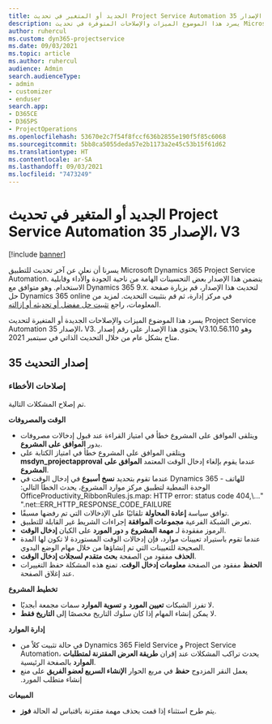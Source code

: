 ```yaml
---
title: الجديد أو المتغير في تحديث Project Service Automation الإصدار 35، V3
description: يسرد هذا الموضوع الميزات والإصلاحات المتوفرة في تحديث Microsoft Dynamics 365 Project Service Automation الإصدار 35، V3.
author: ruhercul
ms.custom: dyn365-projectservice
ms.date: 09/03/2021
ms.topic: article
ms.author: ruhercul
audience: Admin
search.audienceType:
- admin
- customizer
- enduser
search.app:
- D365CE
- D365PS
- ProjectOperations
ms.openlocfilehash: 53670e2c7f54f8fccf636b2855e190f5f85c6068
ms.sourcegitcommit: 5bb8ca5055deda57e2b1173a2e45c53b15f61d62
ms.translationtype: HT
ms.contentlocale: ar-SA
ms.lasthandoff: 09/03/2021
ms.locfileid: "7473249"
---
```

# <a name="whats-new-or-changed-in-project-service-automation-update-release-35-v3"></a>الجديد أو المتغير في تحديث Project Service Automation الإصدار 35، V3

[!include [banner](../includes/psa-now-project-operations.md)]

يسرنا أن نعلن عن آخر تحديث للتطبيق Microsoft Dynamics 365 Project Service Automation. يتضمن هذا الإصدار بعض التحسينات الهامة من ناحية الجودة والأداء وقابلية الاستخدام. وهو متوافق مع Dynamics 365 9.x. لتحديث هذا الإصدار، قم بزيارة صفحة حل Dynamics 365 online في مركز إدارة، ثم قم بتثبيت التحديث. لمزيد من المعلومات، راجع [تثبيت حل مفضل أو تحديثه أو إزالته](/power-platform/admin/install-remove-preferred-solution).

يسرد هذا الموضوع الميزات والإصلاحات الجديدة أو المتغيرة لتحديث Project Service Automation الإصدار 35، V3. يحتوي هذا الإصدار على رقم إصدار V3.10.56.110 وهو متاح بشكل عام من خلال التحديث الذاتي في سبتمبر 2021.

## <a name="update-release-35"></a>إصدار التحديث 35

### <a name="bug-fixes"></a>إصلاحات الأخطاء

تم إصلاح المشكلات التالية.

**الوقت والمصروفات**

- ويتلقى الموافق على المشروع خطأ في امتياز القراءة عند قبول إدخالات مصروفات بدور **الموافق على المشروع**.
- ويتلقى الموافق على المشروع خطأ في امتياز الكتابة على **msdyn_projectapproval** عندما يقوم بإلغاء إدخال الوقت المعتمد **الموافق على المشروع**.
- عندما تقوم بتحديد **نسخ أسبوع** في إدخال الوقت في Dynamics 365 للهاتف - ‏‫الوحدة النمطية لتطبيق مركز موارد المشروع، يحدث الخطأ التالي: "...\OfficeProductivity_RibbonRules.js.map: HTTP error: status code 404, net::ERR_HTTP_RESPONSE_CODE_FAILURE."
- توافق سياسة **إعادة المحاولة** تلقائيًا على الإدخالات التي تم رفضها مسبقًا.
- تعرض الشبكة الفرعية **مجموعات الموافقة** إجراءات الشريط غير القابلة للتطبيق.
- الرموز مفقودة لـ **مهمة المشروع** و **دور المورد** على الكيان **إدخال الوقت**.
- عندما تقوم باستيراد تعيينات موارد، فإن إدخالات الوقت المستوردة لا تكون لها المدة الصحيحة للتعيينات التي تم إنشاؤها من خلال مهام الوضع اليدوي.
- **الحذف** مفقود من الصفحة **بحث متقدم لسجلات إدخال الوقت**.
- **الحفظ** مفقود من الصفحة **معلومات إدخال الوقت**. تمنع هذه المشكلة حفظ التغييرات عند إغلاق الصفحة.

**تخطيط المشروع**

- لا تفرز الشبكات **تعيين المورد** و **تسوية الموارد** سمات مجمعة أبجديًا.
- لا يمكن إنشاء المهام إذا كان سلوك التاريخ مخصصًا إلى **التاريخ فقط**.

**إدارة الموارد**

- في حالة تثبيت كلاً من Dynamics 365 Field Service و Project Service Automation، يحدث تراكب المشكلات عند إقران **طريقة العرض المقترنة لمتطلبات الموارد‬** بالصفحة الرئيسية.
- يعمل النقر المزدوج **حفظ** في مربع الحوار **‏‫الإنشاء السريع لعضو الفريق** على منع إنشاء متطلب المورد.

**‏المبيعات**

- يتم طرح استثناء إذا قمت بحذف مهمة مقترنة باقتباس له الحالة **فوز**.

